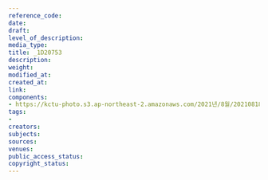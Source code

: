 ```yaml
---
reference_code: 
date: 
draft: 
level_of_description: 
media_type: 
title: _1D20753
description: 
weight: 
modified_at: 
created_at: 
link: 
components:
- https://kctu-photo.s3.ap-northeast-2.amazonaws.com/2021년/8월/20210818_경찰+양경수+위원장+구속영장+통보+방문/_1D20753.jpg
tags:
- 
creators: 
subjects: 
sources: 
venues: 
public_access_status: 
copyright_status: 
---
```

